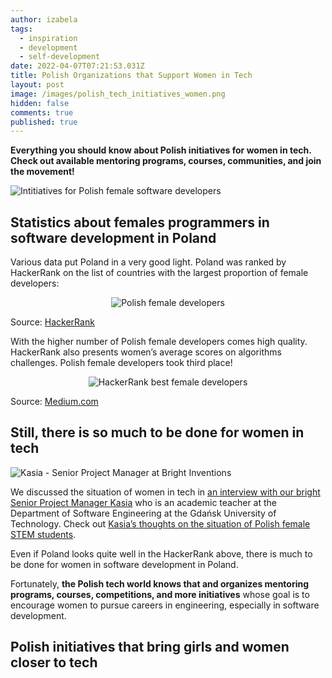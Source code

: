 ```yaml
---
author: izabela
tags:
  - inspiration
  - development
  - self-development
date: 2022-04-07T07:21:53.031Z
title: Polish Organizations that Support Women in Tech
layout: post
image: /images/polish_tech_initiatives_women.png
hidden: false
comments: true
published: true
---
```

**Everything you should know about Polish initiatives for women in tech. Check out available mentoring programs, courses, communities, and join the movement!**

![Intitiatives for Polish female software developers](/images/polish_tech_initiatives_women.png)

## Statistics about females programmers in software development in Poland

Various data put Poland in a very good light. Poland was ranked by HackerRank on the list of countries with the largest proportion of female developers:

<center>

![Polish female developers](/images/female_developers_hackerrank.png)

</center>

Source: [HackerRank](https://blog.hackerrank.com/which-countries-have-the-most-skilled-female-developers/)

With the higher number of Polish female developers comes high quality. HackerRank also presents women’s average scores on algorithms challenges. Polish female developers took third place!

<center>

![HackerRank best female developers](/images/hackerrank_best_female_developers.png)

</center>

Source: [Medium.com](https://medium.com/code-like-a-girl/which-countries-have-the-most-skilled-female-developers-b532fc53c7c8)

## Still, there is so much to be done for women in tech

![Kasia - Senior Project Manager at Bright Inventions](/images/kasia_quote.png)

We discussed the situation of women in tech in [an interview with our bright Senior Project Manager Kasia](/blog/meet-kasia-a-project-manager-and-an-academic-teacher) who is an academic teacher at the Department of Software Engineering at the Gdańsk University of Technology. Check out [Kasia’s thoughts on the situation of Polish female STEM students](https://brightinventions.pl/blog/meet-kasia-a-project-manager-and-an-academic-teacher/#what-does-the-female-students-situation-at-it-look-like-can-you-see-that-there-are-more-women-studying-than-there-used-to-be). 

Even if Poland looks quite well in the HackerRank above, there is much to be done for women in software development in Poland.

Fortunately, **the Polish tech world knows that and organizes mentoring programs, courses, competitions, and more initiatives** whose goal is to encourage women to pursue careers in engineering, especially in software development. 

## Polish initiatives that bring girls and women closer to tech